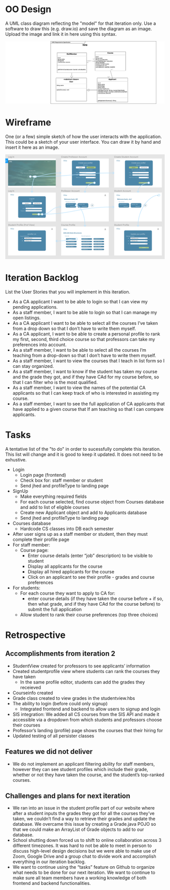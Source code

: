 # OO Design
A UML class diagram reflecting the "model" for that iteration only.
Use a software to draw this (e.g. draw.io) and save the diagram as an image. 
Upload the image and link it in here using this syntax.

![UML Diagram](../iteration2/img/uml.png)

# Wireframe
One (or a few) simple sketch of how the user interacts with the application. 
This could be a sketch of your user interface. 
You can draw it by hand and insert it here as an image.

![Wireframe](../iteration2/img/wireframe.png)

# Iteration Backlog
List the User Stories that you will implement in this iteration.

- As a CA applicant I want to be able to login so that I can view my pending applications.
- As a staff member, I want to be able to login so that I can manage my open listings.
- As a CA applicant I want to be able to select all the courses I’ve taken from a drop down so that I don’t have to write them myself.
- As a CA applicant, I want to be able to create a personal profile to rank my first, second, third choice course so that professors can take my preferences into account.
- As a staff member, I want to be able to select all the courses I’m teaching from a drop-down so that I don’t have to write them myself.
- As a staff member, I want to view the courses that I teach in list form so I can stay organized.
- As a staff member, I want to know if the student has taken my course and the grade they got, and if they have CAd for my course before, so that I can filter who is the most qualified.
- As a staff member, I want to view the names of the potential CA applicants so that I can keep track of who is interested in assisting my course.
- As a staff member, I want to see the full application of CA applicants that have applied to a given course that If am teaching so that I can compare applicants.

# Tasks
A tentative list of the "to do" in order to sucessfully complete this iteration.
This list will change and it is good to keep it updated.
It does not need to be exhustive.

- Login
  - Login page (frontend)
  - Check box for: staff member or student
  - Send jhed and profileType to landing page
- SignUp
  - Make everything required fields
  - For each course selected, find course object from Courses database and add to list of eligible courses
  - Create new Applicant object and add to Applicants database
  - Send jhed and profileType to landing page
- Courses database
  - Hardcode CS classes into DB each semester
- After user signs up as a staff member or student, then they must complete their profile page
- For staff member:
  - Course page:
    - Enter course details (enter “job” description) to be visible to student
    - Display all applicants for the course
    - Display all hired applicants for the course
    - Click on an applicant to see their profile - grades and course preferences
- For students:
  - For each course they want to apply to CA for:
    - enter course details (if they have taken the course before + if so, then what grade, and if they have CAd for the course before) to submit the full application 
  - Allow student to rank their course preferences (top three choices)

# Retrospective

## Accomplishments from iteration 2

- StudentView created for professors to see applicants’ information
- Created studentprofile view where students can rank the courses they have taken
  - In the same profile editor, students can add the grades they receieved
- Courseinfo created
- Grade class created to view grades in the studentview.hbs
- The ability to login (before could only signup)
  - Integrated frontend and backend to allow users to signup and login
- SIS integration: We added all CS courses from the SIS API and made it accessible via a dropdown from which students and professors choose their courses
- Professor’s landing (profile) page shows the courses that their hiring for
- Updated testing of all persister classes

## Features we did not deliver

- We do not implement an applicant filtering ability for staff members, however they can see student profiles which include their grade, whether or not they have taken the course, and the student’s top-ranked courses.

## Challenges and plans for next iteration

- We ran into an issue in the student profile part of our website where after a student inputs the grades they got for all the courses they’ve taken, we couldn’t find a way to retrieve their grades and update the database. We overcame this issue by creating a Grade.java POJO so that we could make an ArrayList of Grade objects to add to our database.
- School shutting down forced us to shift to online collaboration across 3 different timezones. It was hard to not be able to meet in person to discuss high-level design decisions but we were able to make use of Zoom, Google Drive and a group chat to divide work and accomplish everything in our iteration backlog.
- We want to continue using the “tasks” feature on Github to organize what needs to be done for our next iteration. We want to continue to make sure all team members have a working knowledge of both frontend and backend functionalities.
